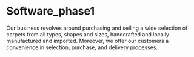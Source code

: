 # Software_phase1
Our business revolves around purchasing and selling a wide selection of carpets from all types, shapes  and sizes, handcrafted and locally manufactured and imported. Moreover, we offer our customers a  convenience in selection, purchase, and delivery processes.
